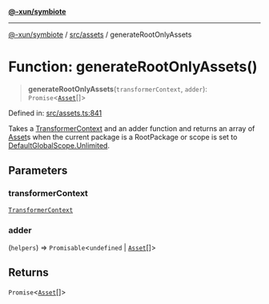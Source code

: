 [**@-xun/symbiote**](../../../README.md)

***

[@-xun/symbiote](../../../README.md) / [src/assets](../README.md) / generateRootOnlyAssets

# Function: generateRootOnlyAssets()

> **generateRootOnlyAssets**(`transformerContext`, `adder`): `Promise`\<[`Asset`](../type-aliases/Asset.md)[]\>

Defined in: [src/assets.ts:841](https://github.com/Xunnamius/symbiote/blob/cef28b21a1184891fa2969c3a3fa80ab4446b3b6/src/assets.ts#L841)

Takes a [TransformerContext](../type-aliases/TransformerContext.md) and an adder function and returns an array
of [Asset](../type-aliases/Asset.md)s when the current package is a RootPackage or scope
is set to [DefaultGlobalScope.Unlimited](../../configure/enumerations/DefaultGlobalScope.md#unlimited).

## Parameters

### transformerContext

[`TransformerContext`](../type-aliases/TransformerContext.md)

### adder

(`helpers`) => `Promisable`\<`undefined` \| [`Asset`](../type-aliases/Asset.md)[]\>

## Returns

`Promise`\<[`Asset`](../type-aliases/Asset.md)[]\>
